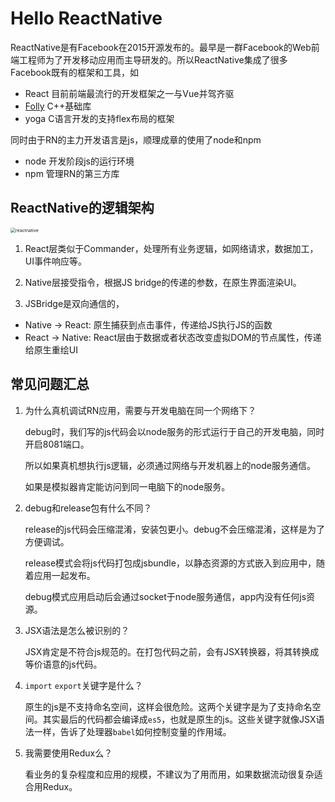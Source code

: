 # Hello ReactNative

ReactNative是有Facebook在2015开源发布的。最早是一群Facebook的Web前端工程师为了开发移动应用而主导研发的。所以ReactNative集成了很多Facebook既有的框架和工具，如

- React 目前前端最流行的开发框架之一与Vue并驾齐驱
- [Folly](https://github.com/facebook/folly)  C++基础库
- yoga C语言开发的支持flex布局的框架

同时由于RN的主力开发语言是js，顺理成章的使用了node和npm

- node 开发阶段js的运行环境
- npm 管理RN的第三方库

## ReactNative的逻辑架构

<img src="https://github.com/jinaiyuanbaojie/codepush-guide/tree/master/images/reactnative.jpg" alt="reactnative" style="zoom:50%;" />

1. React层类似于Commander，处理所有业务逻辑，如网络请求，数据加工，UI事件响应等。

2. Native层接受指令，根据JS bridge的传递的参数，在原生界面渲染UI。

3. JSBridge是双向通信的，

- Native -> React: 原生捕获到点击事件，传递给JS执行JS的函数
- React -> Native: React层由于数据或者状态改变虚拟DOM的节点属性，传递给原生重绘UI

## 常见问题汇总

1. 为什么真机调试RN应用，需要与开发电脑在同一个网络下？

   debug时，我们写的js代码会以node服务的形式运行于自己的开发电脑，同时开启8081端口。

   所以如果真机想执行js逻辑，必须通过网络与开发机器上的node服务通信。

   如果是模拟器肯定能访问到同一电脑下的node服务。

2. debug和release包有什么不同？

   release的js代码会压缩混淆，安装包更小。debug不会压缩混淆，这样是为了方便调试。

   release模式会将js代码打包成jsbundle，以静态资源的方式嵌入到应用中，随着应用一起发布。

   debug模式应用启动后会通过socket于node服务通信，app内没有任何js资源。

3. JSX语法是怎么被识别的？

   JSX肯定是不符合js规范的。在打包代码之前，会有JSX转换器，将其转换成等价语意的js代码。

4. `import` `export`关键字是什么？

   原生的js是不支持命名空间，这样会很危险。这两个关键字是为了支持命名空间。其实最后的代码都会编译成`es5`，也就是原生的js。这些关键字就像JSX语法一样，告诉了处理器`babel`如何控制变量的作用域。

5. 我需要使用Redux么？

   看业务的复杂程度和应用的规模，不建议为了用而用，如果数据流动很复杂适合用Redux。
